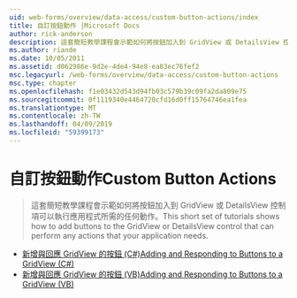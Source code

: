 ```yaml
---
uid: web-forms/overview/data-access/custom-button-actions/index
title: 自訂按鈕動作 |Microsoft Docs
author: rick-anderson
description: 這套簡短教學課程會示範如何將按鈕加入到 GridView 或 DetailsView 控制項可以執行應用程式所需的任何動作。
ms.author: riande
ms.date: 10/05/2011
ms.assetid: d062986e-9d2e-4de4-94e8-ea83ec76fef2
msc.legacyurl: /web-forms/overview/data-access/custom-button-actions
msc.type: chapter
ms.openlocfilehash: f1e03432d543d94fb03c579b39c09fa2da809e75
ms.sourcegitcommit: 0f1119340e4464720cfd16d0ff15764746ea1fea
ms.translationtype: MT
ms.contentlocale: zh-TW
ms.lasthandoff: 04/09/2019
ms.locfileid: "59399173"
---
```

# <a name="custom-button-actions"></a><span data-ttu-id="78a5d-103">自訂按鈕動作</span><span class="sxs-lookup"><span data-stu-id="78a5d-103">Custom Button Actions</span></span>

> <span data-ttu-id="78a5d-104">這套簡短教學課程會示範如何將按鈕加入到 GridView 或 DetailsView 控制項可以執行應用程式所需的任何動作。</span><span class="sxs-lookup"><span data-stu-id="78a5d-104">This short set of tutorials shows how to add buttons to the GridView or DetailsView control that can perform any actions that your application needs.</span></span>


- [<span data-ttu-id="78a5d-105">新增與回應 GridView 的按鈕 (C#)</span><span class="sxs-lookup"><span data-stu-id="78a5d-105">Adding and Responding to Buttons to a GridView (C#)</span></span>](adding-and-responding-to-buttons-to-a-gridview-cs.md)
- [<span data-ttu-id="78a5d-106">新增與回應 GridView 的按鈕 (VB)</span><span class="sxs-lookup"><span data-stu-id="78a5d-106">Adding and Responding to Buttons to a GridView (VB)</span></span>](adding-and-responding-to-buttons-to-a-gridview-vb.md)
